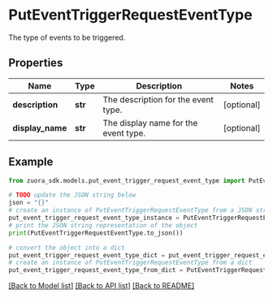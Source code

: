 # PutEventTriggerRequestEventType

The type of events to be triggered.

## Properties

Name | Type | Description | Notes
------------ | ------------- | ------------- | -------------
**description** | **str** | The description for the event type. | [optional] 
**display_name** | **str** | The display name for the event type. | [optional] 

## Example

```python
from zuora_sdk.models.put_event_trigger_request_event_type import PutEventTriggerRequestEventType

# TODO update the JSON string below
json = "{}"
# create an instance of PutEventTriggerRequestEventType from a JSON string
put_event_trigger_request_event_type_instance = PutEventTriggerRequestEventType.from_json(json)
# print the JSON string representation of the object
print(PutEventTriggerRequestEventType.to_json())

# convert the object into a dict
put_event_trigger_request_event_type_dict = put_event_trigger_request_event_type_instance.to_dict()
# create an instance of PutEventTriggerRequestEventType from a dict
put_event_trigger_request_event_type_from_dict = PutEventTriggerRequestEventType.from_dict(put_event_trigger_request_event_type_dict)
```
[[Back to Model list]](../README.md#documentation-for-models) [[Back to API list]](../README.md#documentation-for-api-endpoints) [[Back to README]](../README.md)


